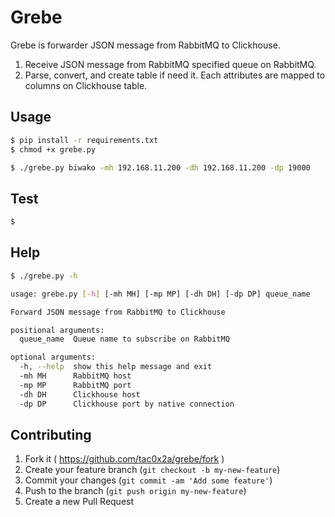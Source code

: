 # Grebe

Grebe is forwarder JSON message from RabbitMQ to Clickhouse.

1. Receive JSON message from RabbitMQ specified queue on RabbitMQ.
2. Parse, convert, and create table if need it. Each attributes are mapped to columns on Clickhouse table.

## Usage

```sh
$ pip install -r requirements.txt
$ chmod +x grebe.py

$ ./grebe.py biwako -mh 192.168.11.200 -dh 192.168.11.200 -dp 19000
```

## Test
```sh
$
```

## Help

```sh
$ ./grebe.py -h

usage: grebe.py [-h] [-mh MH] [-mp MP] [-dh DH] [-dp DP] queue_name

Forward JSON message from RabbitMQ to Clickhouse

positional arguments:
  queue_name  Queue name to subscribe on RabbitMQ

optional arguments:
  -h, --help  show this help message and exit
  -mh MH      RabbitMQ host
  -mp MP      RabbitMQ port
  -dh DH      Clickhouse host
  -dp DP      Clickhouse port by native connection
```

## Contributing

1. Fork it ( https://github.com/tac0x2a/grebe/fork )
2. Create your feature branch (`git checkout -b my-new-feature`)
3. Commit your changes (`git commit -am 'Add some feature'`)
4. Push to the branch (`git push origin my-new-feature`)
5. Create a new Pull Request